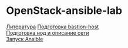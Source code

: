 # OpenStack-ansible-lab

[Литература](0.md)
[Подготовка bastion-host](1.md)  
[Подготовка нод и описание сети](2.md)  
[Запуск Ansible](3.md)  
